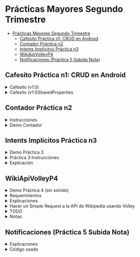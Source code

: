 # Prácticas Mayores Segundo Trimestre

- [Prácticas Mayores Segundo Trimestre](#prácticas-mayores-segundo-trimestre)
  - [Cafesito Práctica n1: CRUD en Android](#cafesito-práctica-n1-crud-en-android)
  - [Contador Práctica n2](#contador-práctica-n2)
  - [Intents Implícitos Práctica n3](#intents-implícitos-práctica-n3)
  - [WikiApiVolleyP4](#wikiapivolleyp4)
  - [Notificaciones (Práctica 5 Subida Nota)](#notificaciones-práctica-5-subida-nota)

## Cafesito Práctica n1: CRUD en Android

<details>
  <summary>Cafesito (v1.0)</summary>

![Democafesito](https://media.giphy.com/media/Zx9ZcMmvuyMi4Zelk4/giphy.gif)
</details>


<details>
  <summary>Cafesito (v1.1)SharedProperties</summary>

![preferences](https://media.giphy.com/media/8LyxgapqBqkhpQSZ7S/giphy.gif)
</details>

## Contador Práctica n2
<details>
<summary>Instrucciones</summary>

- Toast: Se mostrará un mensaje Toast con la cuenta actual.
- Count: Sumara uno a la actual cuenta.
- El sistema debe de recordar el último número en contar. 
- Si es la primera vez empieza en 0.
- Ampliación: 
  - Incluir botón “CERO” para reiniciar la cuenta.
  - El título del activity será: Hello + Nombre

![Imgur](https://i.imgur.com/VSQrxDl.png)

</details>

<details>
  <summary>Demo Contador</summary>

![Demo](https://media.giphy.com/media/L6elwwnCxFoIaxDnjx/giphy.gif)
  
</details>

## Intents Implícitos Práctica n3

<details>
<summary>Demo Práctica 3</summary>

![gif](https://media.giphy.com/media/YKDZ7QXoBX19PUlgZq/giphy.gif)
</details>



<details>
<summary>Práctica 3 Instrucciones</summary>

  En esta práctica, tenéis que crear una aplicación que envía un intent implícito para realizar cada una de las siguientes tareas:
    • Abrir una URL en un navegador web.
    • Abrir una ubicación en un mapa.
    • Compartir texto.

  Compartir (enviar información a otras personas a través del correo electrónico o las redes sociales) es una característica popular en muchas aplicaciones. Para la acción de compartir, usa ShareCompat.IntentBuilder, lo que facilita la creación de una intención implícita para compartir datos.

  Como actividad de ampliación podéis crear un receptor con un intent simple que acepta un intent implícito para una acción específica.

</details>

<details>
<summary>Explicación</summary>

Esta práctica consta de dos proyectos o apps en Android.
  1. ImplicitIntentsPractica 3: Aplicación que lanza 3 tipos distintos de Intents
  2. IntentReceiverPractica 3: Una aplicación que recibe Intents que lanzan URL
     1. Muestra la URL contenida en el Intent
     2. Da la opción de lanzar el enlace en un vagegador

1. Creamos Layout con 3 EditText + 3 Button
   1. LinearLayout con orientación vertical
   2. [Extra] Añado un estilo con fuente personalizada
      1. res>new>resourcefile>font
      2. Añado la fuente satisfy.ttf a res>font
      3. Creo un estilo en styles.xml
      ```xml
          <style name="shareText">
            <item name="fontFamily">@font/Satisfy</item>
            <item name="android:textSize">25sp</item>
            <item name="android:textStyle">bold</item>
            <item name="android:gravity">center</item>
          </style>
      ```
      1. Añado el estilo en el EditText
        ```xml
        style="@style/shareText"
        ```
   3. Añado listener en cada botón usando el atributo onClick
    ```xml
      <Button
        android:onClick="shareText"
      />
    ```
2. Creo variable de clase y referencio el View
3. Implemento el método referenciado en onClick
   ```java
    public void visitWebSite(View view) {
        String url = mWebSiteEditText.getText().toString(); //Obtengo el String del EditText
        Uri websiteUri = Uri.parse(url); //parseo a URL
        //Creación de Intent Implícito
        Intent intent = new Intent(Intent.ACTION_VIEW //especificamos una acción
                ,websiteUri); //especificamos datos requeridos para la acción

        if(intent.resolveActivity(getPackageManager())!= null){ //nos aseguramos de que haya alguna Activity que pueda resolver nuestro Intent Implicito
            startActivity(intent); //si existe al menos una Activity que pueda manejar el Intent, se lanza
        }else{
            Log.d(TAG, "No hay navegador disponible");
        }
    }
   ```
4. Implemento el Intent para abir localización en google maps. El Intent tiene la misma acción. Sólo cambia el string que le pasamos en la petición
   ```java
    Uri locUri = Uri.parse( //parseamos la localización
                "geo:0,0?q=" //geo search query
                + location //se añade el texto a la peticón
        );
   ```
5. Implemento shareText(). Un intent que me permite compartir texto con las aplicaciones disponibles que puedan usarlo.
Me valgo de la clase ShareCompat.IntentBuilder.

IntentReceiverPractica3

  Una aplicación que, cuando está abierta, permite recibir URLs lanzadas desde otro Intent

  1. Preparación del layout
  2. Creación del intent-filter. Vemos que nuestra aplicación sólo abrirá direcciones con protocolo https y que pertenezca
  al dominio "eduardado.github.io", de lo contrario serán recogidas por el navegador por defecto del móvil.
  ```xml
    <intent-filter >
        <action android:name="android.intent.action.VIEW" />
        <category android:name="android.intent.category.DEFAULT" />
        <category android:name="android.intent.category.BROWSABLE" />
        <data
                android:scheme="https"
                android:host="eduardado.github.io" />
    </intent-filter>
  ```
  3. Implementar la recogida del Intent

  ```java
    Intent intent = getIntent();
          Uri uri = intent.getData();
          if (uri != null) {
              String uriString = uri.toString();
              mWebSiteEditText.setText(uriString);

          }
  ```


</details>

## WikiApiVolleyP4

<details>
<summary>Demo Práctica 4 (sin sonido)</summary>

![Demo](https://media.giphy.com/media/AE7V6FVMZtPNHwI2JE/giphy.gif)
</details>

<details>
<summary>Requerimientos</summary>

   1. Crear un listado (con un objeto personalizado: nombre, código, descripción, etc.) 
   usando RecycledView. 
   2. Usar Glide para mostrar imágenes dentro del listado: Usando http y https. 
   3. Implementar para ambos el método OnClick. 
   4. Al acceder al detalle de cada uno de los elementos realizar una búsqueda dentro de la 
   Wikipedia usando su API REST para buscar resultados relacionados con el detalle. 
   https://es.wikipedia.org/w/api.php?action=query&list=search&srsearch=%TEXTO_BUS
   QUEDA%&format=json.
   5. Implementar un botón que genere una notificación con alguna propiedad del objeto 
   que tengamos en el detalle.

</details>

<details>
<summary>Explicaciones</summary>

  <details>
  <summary>Hacer cada ítem del RecyclerView clickable usando una interfaz</summary>

  Hacer cada ítem del RecyclerView clickable usando una interfaz

  >Resumen

  1. Implementamos OnClickListener en el ViewHolder
  2. Definimos una interfaz con un método que seleccione un objeto Game
  3. Implementamos la interfaz en nuestro Activity
  4. Le pasamos la interfaz al constructor del adaptador

  >Paso a paso

  1. Dentro de la clase adaptadora "GameRecyclerViewAdapter", definimos una interfaz "OngameListener", que define un método "onGameClick()" que deberá ser implementado por aquella clase que implemente esta interfaz. Nótese que este último método recibirá por parámetro un Integer, que corresponde a la posición del ítem en el que estamos haciendo click dentro del LinkedList que contiene los datos.
    ```java
    public class GameRecyclerViewAdapter extends RecyclerView.Adapter<GameRecyclerViewAdapter.GameViewHolder> {
      //...
      public interface OnGameListenerInterface{
              void onGameClick(Integer position);
          }
    }
    ```
  2. La clase ViewHolder que está anidada dentro de nuestra clase adaptadora, en nuestro caso "GameViewHolder", deberá implementar la clase "View.OnClickListener". Dicho listener, tendrá que ser también asignado al ítem sobre el que se está haciendo click.
  ```java
  public class GameViewHolder extends RecyclerView.ViewHolder implements View.OnClickListener{ //1
    //...
    public GameViewHolder(@NonNull View itemView, GameRecyclerViewAdapter gameListAdapter, OnGameListener onGameListener) {
      //...
      itemView.setOnClickListener(this);//2
    }

    @Override
          public void onClick(View v) {
              //uso de la interfaz (lo veremos luego)
          }
  }
  ```
  3. Fuera de esta clase, dentro de MainActivity, tendremos que implementar la interfaz del paso nº1 "OnGameListenerInterface"
  ```java
    public class MainActivity extends AppCompatActivity  implements GameRecyclerViewAdapter.OnGameListenerInterface {}
  ```
  4. Una vez hacemos que la clase implemente la interfaz, tendremos que implementar el método onClick que dicha interfaz define
    ```java
      @Override
          public void onGameClick(Integer position) {
              Intent intent = new Intent(this, GameDetailsActivity.class); //cambia a otra Activity
              startActivity(intent);
          }
    ```
  5. Tenemos ahora que asegurarnos que, cuando instanciamos la clase adaptadora, ésta recibe por parámetro no sólo el Activity y el linkedList con los datos, sino también la interfaz (definida por la propia clase)
  ```java
  mGameRecyclerViewAdapter = new GameRecyclerViewAdapter(
                  this, //El Activity
                  mGameLinkedList, //los datos
                  this); // La interfaz (también implementada por esta clase)
  ```
  6. Queda gestionar cómo la referencia de la interfaz que hemos definido en el MainActivity llega hasta la clase anidada
    1. Definir una variable de clase
    ```java
      public class GameRecyclerViewAdapter extends RecyclerView.Adapter<GameRecyclerViewAdapter.GameViewHolder> {
        private OnGameListenerInterface mOnGameListenerInterface;
        //...
      }
    ```
    2. Pasarle la referencia a la instancia de la interfaz en el constructor
    ```java
    public GameRecyclerViewAdapter(Context context, LinkedList<Game> gameLinkedList, OnGameListenerInterface onGameListener) {
          //...
          mOnGameListenerInterface = onGameListener;
      }
    ```
    3. Dentro del método que instancia cada ViewHolder (GameViewHolder en nuestro caso). Hay que pasarle la isntancia de la interfaz
      ```java
        @NonNull
        @Override
        public GameViewHolder onCreateViewHolder(@NonNull ViewGroup parent, int viewType) {
            //...
            return new GameViewHolder(mItemView, this, mOnGameListenerInterface); //<-aquí
        }
      ```
    4. La clase anidada GameViewHolder, lo recibe en su constructor y lo asigna a la clase
    ```java
    public class GameViewHolder extends RecyclerView.ViewHolder implements View.OnClickListener{

          //..

          private OnGameListenerInterface onGameListenerInterface;


          public GameViewHolder(@NonNull View itemView, GameRecyclerViewAdapter gameListAdapter, OnGameListenerInterface onGameListener) {
              //..
              this.onGameListenerInterface = onGameListener; //<-aquí

          }
      }
    
    ```
    5. Finalmente, a través del método getAdapterPosition() de la clase Adapter, le pasamos a la interfaz la posición del ítem. Lo que ocurrirá es que, cada vez que se hace

    ```java
    public class GameViewHolder extends RecyclerView.ViewHolder implements View.OnClickListener{

        //..
          @Override
          public void onClick(View v) {
              onGameListenerInterface.onGameClick(getAdapterPosition());
          }

      }
    
    ```
  >Recapitulación: ¿qué ocurre en ejecución?

  1. La clase de lanzamiento, GameListMainActivity, implementa la interfaz GameRecyclerViewAdapter.OnGameListenerInterface.
    1. Espera recibir una posición 
    2. Crea un intent hacia otra actividad
    3. Obtiene la posición del objeto que está siendo pulsado.
    4. Obtiene el objeto del LinkedList a partir de dicha posición
    5. Manda dicho objeto en el Intent a otra actividad
  2. ¿ Por qué recibe la posición el método onGameClick(Integer position)?
    1. La clase ViewHolder del adaptador implementa la el listener OnClick
    2. Cada ítem del ViewHolder, recibe el listener en el constructor de su clase por lo que estará "escuchando los clicks"
    3. Cuando el usuario hace click en cualquier ítem, la clase ViewHolder a través del método getAdapterPosition() le pasa al método onGamkeClick() de la interfaz, la posición del ítem que está siendo clicado.
  </details>

  <details>
  <summary>Pasar informacion de una Activity a otra Usando Parcelable Objects + Intents</summary>

  > Pasar informacion de una Activity a otra Usando Parcelable Objects + Intents

  1. Implementar la interfaz Parcelable en el objeto
    1. Implementar los métodos
    2. Añadir implementación de Parcelable
    3. Recibir el Intent
    ```java
    Object = getIntent().getParcelableExtra();
    ```
  </details>
</details>

  <details>
  <summary>Hacer un Simple Request a la API de Wikipedia usando Volley</summary>

  [Documentacion](https://developer.android.com/training/volley/request)
  </details>




<details>
<summary>TODO</summary>

- [x] Hacer los ítem más sencillos: nombre + foto.
- [x] User Gridlayout Manager en lugar de LinearLayoutManager
- [x] Al pulsar el ítem te lleva a otra Activity con los detalles.
- [x] Implementar el listener usando una interfaz (buenas prácticas)
- [x] El Activity con detalles muestra Foto, Nombre y además año, desarrollador
- [x] El Activity detalles tiene un botón que, al pulsarlo, se consulta a la Wikipedia. La wikipedia devuelve un JSON que se mostrará en un textView abajo.

IDEAS
- [ ] Mostrar en el detalle un vídeo incrustado de youtube con gampeplay del juego.
</details>

<details>
<summary>Notas</summary>

- Si usamos esta [direccion http](https://es.wikipedia.org/w/api.php?action=query&list=search&srsearch=%25The_Secret_of_monkey_island&format=json) la API de Wiki pedia nos devuelve directamente un JSON





</details>

## Notificaciones (Práctica 5 Subida Nota)

<details>
<summary>Explicaciones</summary>

1. Creamos un canal para las notificaciones (buenas prácticas)
   1. Creamos una constante con el ID del canal de notificaciones.
   2. 



</details>

<details>
<summary>Código usado</summary>

NotificactionChannel
NotificationManager
Activity: getSystemService()
</details>

